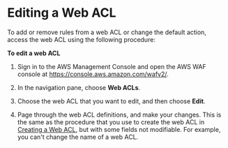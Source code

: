# Editing a Web ACL<a name="web-acl-editing"></a>

To add or remove rules from a web ACL or change the default action, access the web ACL using the following procedure:<a name="web-acl-editing-procedure"></a>

**To edit a web ACL**

1. Sign in to the AWS Management Console and open the AWS WAF console at [https://console\.aws\.amazon\.com/wafv2/](https://console.aws.amazon.com/wafv2/)\. 

1. In the navigation pane, choose **Web ACLs**\.

1. Choose the web ACL that you want to edit, and then choose **Edit**\.

1. Page through the web ACL definitions, and make your changes\. This is the same as the procedure that you use to create the web ACL in [Creating a Web ACL](web-acl-creating.md), but with some fields not modifiable\. For example, you can't change the name of a web ACL\.